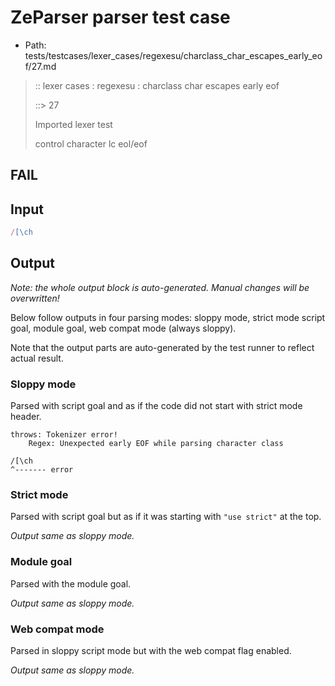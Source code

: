 # ZeParser parser test case

- Path: tests/testcases/lexer_cases/regexesu/charclass_char_escapes_early_eof/27.md

> :: lexer cases : regexesu : charclass char escapes early eof
>
> ::> 27
>
> Imported lexer test
>
> control character lc eol/eof

## FAIL

## Input

`````js
/[\ch
`````

## Output

_Note: the whole output block is auto-generated. Manual changes will be overwritten!_

Below follow outputs in four parsing modes: sloppy mode, strict mode script goal, module goal, web compat mode (always sloppy).

Note that the output parts are auto-generated by the test runner to reflect actual result.

### Sloppy mode

Parsed with script goal and as if the code did not start with strict mode header.

`````
throws: Tokenizer error!
    Regex: Unexpected early EOF while parsing character class

/[\ch
^------- error
`````

### Strict mode

Parsed with script goal but as if it was starting with `"use strict"` at the top.

_Output same as sloppy mode._

### Module goal

Parsed with the module goal.

_Output same as sloppy mode._

### Web compat mode

Parsed in sloppy script mode but with the web compat flag enabled.

_Output same as sloppy mode._
